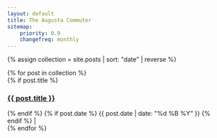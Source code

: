 ```yaml
---
layout: default
title: The Augusta Commuter
sitemap:
    priority: 0.9
    changefreq: monthly
---
```


{% assign collection = site.posts | sort: "date" | reverse %}

<div class="list-group">
  {% for post in collection %}
  
  <div class="list-group-item">
    {% if post.title %} <a href="/augusta-commuter{{ post.url }}"><h3>{{ post.title }}</h3></a> {% endif %}
    {% if post.date %} {{ post.date | date: "%d %B %Y" }} {% endif %}
    | <a href="http://metatheorem.org/augusta-comm uter/{{ post.url }}#disqus_thread"></a>
  </div>  
  {% endfor %}
  
</div>
